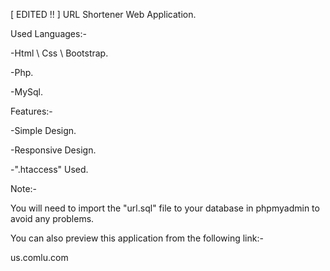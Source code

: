 [ EDITED !! ]
URL Shortener Web Application.

Used Languages:-

-Html \ Css \ Bootstrap.

-Php.

-MySql.


Features:-

-Simple Design.

-Responsive Design.

-".htaccess" Used.


Note:-

You will need to import the "url.sql" file to your database in phpmyadmin to avoid any problems.

You can also preview this application from the following link:-

us.comlu.com


